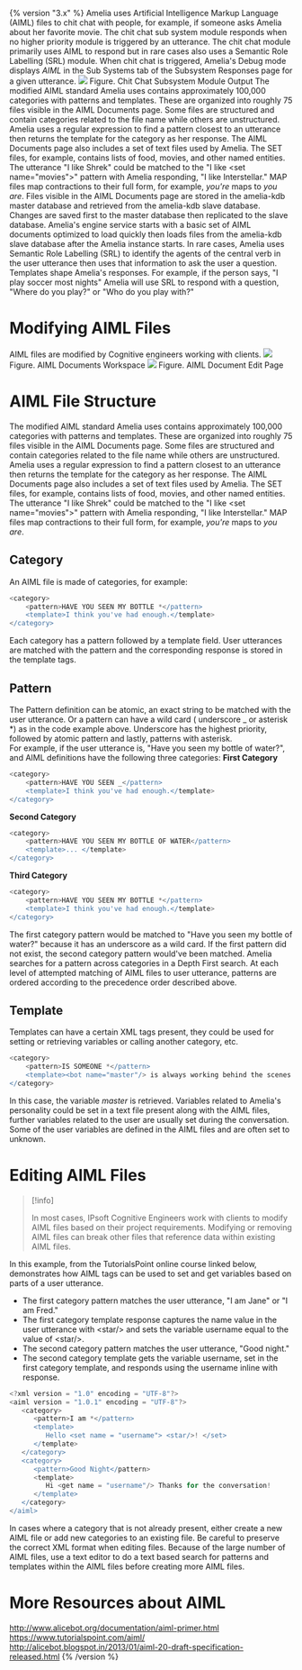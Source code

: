 {% version "3.x" %}
Amelia uses Artificial Intelligence Markup Language (AIML) files to chit chat with people, for example, if someone asks Amelia about her favorite movie. The chit chat sub system module responds when no higher priority module is triggered by an utterance.
The chit chat module primarily uses AIML to respond but in rare cases also uses a Semantic Role Labelling (SRL) module. When chit chat is triggered, Amelia's Debug mode displays *AIML* in the Sub Systems tab of the Subsystem Responses page for a given utterance.
![](attachments/11939692/11939693.jpg)
Figure. Chit Chat Subsystem Module Output
The modified AIML standard Amelia uses contains approximately 100,000 categories with patterns and templates. These are organized into roughly 75 files visible in the AIML Documents page. Some files are structured and contain categories related to the file name while others are unstructured. Amelia uses a regular expression to find a pattern closest to an utterance then returns the template for the category as her response.
The AIML Documents page also includes a set of text files used by Amelia. The SET files, for example, contains lists of food, movies, and other named entities. The utterance "I like Shrek" could be matched to the "I like \<set name="movies"\>" pattern with Amelia responding, "I like Interstellar." MAP files map contractions to their full form, for example, *you're* maps to *you are*.
Files visible in the AIML Documents page are stored in the amelia-kdb master database and retrieved from the amelia-kdb slave database. Changes are saved first to the master database then replicated to the slave database. Amelia's engine service starts with a basic set of AIML documents optimized to load quickly then loads files from the amelia-kdb slave database after the Amelia instance starts.
In rare cases, Amelia uses Semantic Role Labelling (SRL) to identify the agents of the central verb in the user utterance then uses that information to ask the user a question. Templates shape Amelia's responses. For example, if the person says, "I play soccer most nights" Amelia will use SRL to respond with a question, "Where do you play?" or "Who do you play with?"
# Modifying AIML Files
AIML files are modified by Cognitive engineers working with clients.
![](attachments/11939692/11939695.jpg)
Figure. AIML Documents Workspace
![](attachments/11939692/11939694.png)
Figure. AIML Document Edit Page
# AIML File Structure
The modified AIML standard Amelia uses contains approximately 100,000 categories with patterns and templates. These are organized into roughly 75 files visible in the AIML Documents page. Some files are structured and contain categories related to the file name while others are unstructured. Amelia uses a regular expression to find a pattern closest to an utterance then returns the template for the category as her response.
The AIML Documents page also includes a set of text files used by Amelia. The SET files, for example, contains lists of food, movies, and other named entities. The utterance "I like Shrek" could be matched to the "I like \<set name="movies"\>" pattern with Amelia responding, "I like Interstellar." MAP files map contractions to their full form, for example, *you're* maps to *you are*.
## Category
An AIML file is made of categories, for example:
``` groovy
<category>
    <pattern>HAVE YOU SEEN MY BOTTLE *</pattern>
    <template>I think you've had enough.</template>
</category>
```
Each category has a pattern followed by a template field. User utterances are matched with the pattern and the corresponding response is stored in the template tags. 
## Pattern
The Pattern definition can be atomic, an exact string to be matched with the user utterance. Or a pattern can have a wild card ( underscore \_ or asterisk \*) as in the code example above. Underscore has the highest priority, followed by atomic pattern and lastly, patterns with asterisk.  
For example, if the user utterance is, "Have you seen my bottle of water?", and AIML definitions have the following three categories:
**First Category**
``` groovy
<category>
    <pattern>HAVE YOU SEEN _</pattern>
    <template>I think you've had enough.</template>
</category>
```
**Second Category**
``` groovy
<category>
    <pattern>HAVE YOU SEEN MY BOTTLE OF WATER</pattern>
    <template>... </template>
</category>
```
**Third Category**
``` groovy
<category>
    <pattern>HAVE YOU SEEN MY BOTTLE *</pattern>
    <template>I think you've had enough.</template>
</category>
```
The first category pattern would be matched to "Have you seen my bottle of water?" because it has an underscore as a wild card. If the first pattern did not exist, the second category pattern would've been matched. Amelia searches for a pattern across categories in a Depth First search. At each level of attempted matching of AIML files to user utterance, patterns are ordered according to the precedence order described above.
## Template
Templates can have a certain XML tags present, they could be used for setting or retrieving variables or calling another category, etc.
``` groovy
<category>
    <pattern>IS SOMEONE *</pattern>
    <template><bot name="master"/> is always working behind the scenes.</template>
</category>
```
In this case, the variable *master* is retrieved. Variables related to Amelia's personality could be set in a text file present along with the AIML files, further variables related to the user are usually set during the conversation. Some of the user variables are defined in the AIML files and are often set to unknown.
# Editing AIML Files
> [!info]  
>
> In most cases, IPsoft Cognitive Engineers work with clients to modify AIML files based on their project requirements. Modifying or removing AIML files can break other files that reference data within existing AIML files.

In this example, from the TutorialsPoint online course linked below, demonstrates how AIML tags can be used to set and get variables based on parts of a user utterance.
-   The first category pattern matches the user utterance, "I am Jane" or "I am Fred."
-   The first category template response captures the name value in the user utterance with \<star/\> and sets the variable username equal to the value of \<star/\>.
-   The second category pattern matches the user utterance, "Good night."
-   The second category template gets the variable username, set in the first category template, and responds using the username inline with response.
``` groovy
<?xml version = "1.0" encoding = "UTF-8"?>
<aiml version = "1.0.1" encoding = "UTF-8"?>
   <category>
      <pattern>I am *</pattern>
      <template>
         Hello <set name = "username"> <star/>! </set>
      </template>  
   </category>  
   <category>
      <pattern>Good Night</pattern>
      <template>
         Hi <get name = "username"/> Thanks for the conversation!
      </template>  
   </category>  
</aiml>
```
In cases where a category that is not already present, either create a new AIML file or add new categories to an existing file. Be careful to preserve the correct XML format when editing files.
Because of the large number of AIML files, use a text editor to do a text based search for patterns and templates within the AIML files before creating more AIML files.
# More Resources about AIML
<http://www.alicebot.org/documentation/aiml-primer.html>
<https://www.tutorialspoint.com/aiml/>
<http://alicebot.blogspot.in/2013/01/aiml-20-draft-specification-released.html>
{% /version %}
